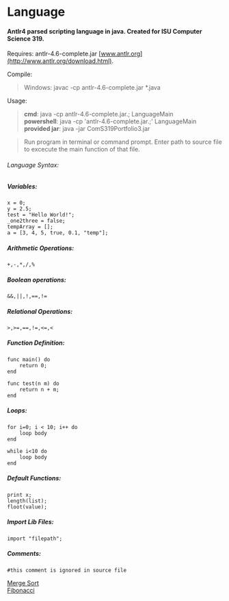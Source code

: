 # Language
#### Antlr4 parsed scripting language in java. Created for ISU Computer Science 319.  
  
Requires: antlr-4.6-complete.jar [www.antlr.org](http://www.antlr.org/download.html).  
  
Compile:   
> Windows: javac -cp antlr-4.6-complete.jar *.java   
  
Usage:  
>**cmd**: java -cp antlr-4.6-complete.jar.; LanguageMain  
>**powershell**: java -cp 'antlr-4.6-complete.jar.;' LanguageMain  
>**provided jar**: java -jar ComS319Portfolio3.jar  
  
>Run program in terminal or command prompt. Enter path to source file to excecute the main function of that file.


###### Language Syntax:  
##### Variables: 
``` 
x = 0;
y = 2.5;
test = "Hello World!";
_one2three = false;
tempArray = [];
a = [3, 4, 5, true, 0.1, "temp"];
```
##### Arithmetic Operations:
`+,-,*,/,%`

##### Boolean operations:
`&&,||,!,==,!=`
  
##### Relational Operations:
`>,>=,==,!=,<=,<`  
  
##### Function Definition:  
```
func main() do  
    return 0;
end 

func test(n m) do
	return n + m;
end
``` 
##### Loops:
```
for i=0; i < 10; i++ do
    loop body
end

while i<10 do
    loop body
end
```
##### Default Functions:
```
print x;
length(list);
floot(value);
```

##### Import Lib Files:
`import "filepath";`

##### Comments:
`#this comment is ignored in source file`

[Merge Sort](examples/mergesort.319)  
[Fibonacci](examples/fibonacci.319)

